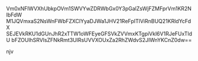 Vm0xNFlWVXhUbkpOVm1SWVYwZDRWbGx0Y3pGalZsWjFZMFprVm1KR2NIbFdW
M1JQVmxaS2NsWnFWbFZXClYyaDJWa1JHV21ReFpITlViRnBUQ21KRldYcFdX
SEJEVkRKU1dGUnJhR2xTTW1oWFEyeGFSVkZVVmxKTgpiVkl6V1RJeFUxTldU
bFZOUlhSRVlsZFNkRmt3UlRsUVVXOUxZa2RhZWdvS2JIWnYKCnZ0dw==

njv